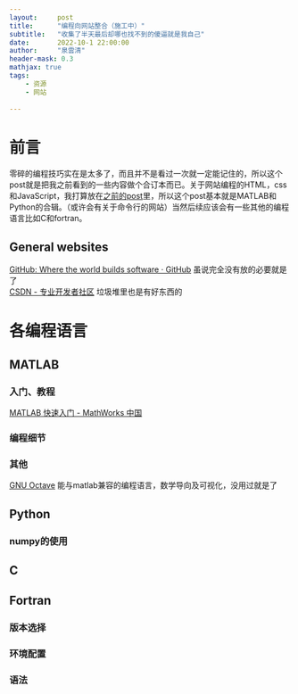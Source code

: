 ```yaml
---
layout:     post
title:      "编程向网站整合（施工中）"
subtitle:   "收集了半天最后却哪也找不到的傻逼就是我自己"
date:       2022-10-1 22:00:00
author:     "泉雲清"
header-mask: 0.3
mathjax: true
tags: 
    - 资源
    - 网站
    
---
```

# 前言  
零碎的编程技巧实在是太多了，而且并不是看过一次就一定能记住的，所以这个post就是把我之前看到的一些内容做个合订本而已。关于网站编程的HTML，css和JavaScript，我打算放在[之前的post](/2022/09/05/useful-websites/)里，所以这个post基本就是MATLAB和Python的合辑。（或许会有关于命令行的网站）当然后续应该会有一些其他的编程语言比如C和fortran。
## General websites
[GitHub: Where the world builds software · GitHub](https://github.com/)  虽说完全没有放的必要就是了  
[CSDN - 专业开发者社区](https://www.csdn.net/)  垃圾堆里也是有好东西的  


# 各编程语言

## MATLAB
### 入门、教程
[MATLAB 快速入门 - MathWorks 中国](https://ww2.mathworks.cn/help/matlab/getting-started-with-matlab.html?s_tid=CRUX_lftnav)

### 编程细节

### 其他
[GNU Octave](https://www.gnu.org/software/octave/) 能与matlab兼容的编程语言，数学导向及可视化，没用过就是了  

## Python  

### numpy的使用  


## C

## Fortran  
### 版本选择 

### 环境配置  

### 语法  


